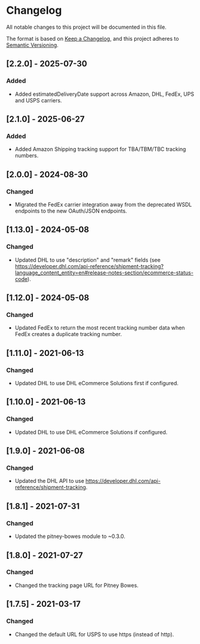 # Changelog
All notable changes to this project will be documented in this file.

The format is based on [Keep a Changelog](https://keepachangelog.com/en/1.0.0/),
and this project adheres to [Semantic Versioning](https://semver.org/spec/v2.0.0.html).

## [2.2.0] - 2025-07-30
### Added
- Added estimatedDeliveryDate support across Amazon, DHL, FedEx, UPS and USPS carriers.

## [2.1.0] - 2025-06-27
### Added
- Added Amazon Shipping tracking support for TBA/TBM/TBC tracking numbers.

## [2.0.0] - 2024-08-30
### Changed
- Migrated the FedEx carrier integration away from the deprecated WSDL endpoints to the new OAuth/JSON endpoints.

## [1.13.0] - 2024-05-08
### Changed
- Updated DHL to use "description" and "remark" fields (see https://developer.dhl.com/api-reference/shipment-tracking?language_content_entity=en#release-notes-section/ecommerce-status-code).

## [1.12.0] - 2024-05-08
### Changed
- Updated FedEx to return the most recent tracking number data when FedEx creates a duplicate tracking number.

## [1.11.0] - 2021-06-13
### Changed
- Updated DHL to use DHL eCommerce Solutions first if configured.

## [1.10.0] - 2021-06-13
### Changed
- Updated DHL to use DHL eCommerce Solutions if configured.

## [1.9.0] - 2021-06-08
### Changed
- Updated the DHL API to use https://developer.dhl.com/api-reference/shipment-tracking.

## [1.8.1] - 2021-07-31
### Changed
- Updated the pitney-bowes module to ~0.3.0.

## [1.8.0] - 2021-07-27
### Changed
- Changed the tracking page URL for Pitney Bowes.

## [1.7.5] - 2021-03-17
### Changed
- Changed the default URL for USPS to use https (instead of http).
